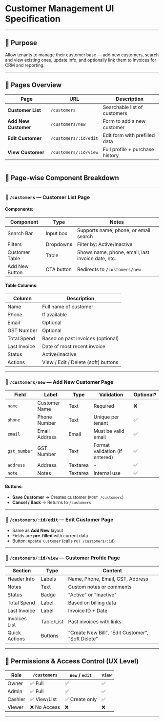 # **Customer Management UI Specification**

---

## 🎯 Purpose

Allow tenants to manage their customer base — add new customers, search and view existing ones, update info, and optionally link them to invoices for CRM and reporting.

---

## 🧱 Pages Overview

| Page                 | URL                   | Description                     |
| -------------------- | --------------------- | ------------------------------- |
| **Customer List**    | `/customers`          | Searchable list of customers    |
| **Add New Customer** | `/customers/new`      | Form to add a new customer      |
| **Edit Customer**    | `/customers/:id/edit` | Edit form with prefilled data   |
| **View Customer**    | `/customers/:id/view` | Full profile + purchase history |

---

## 🧩 Page-wise Component Breakdown

---

### 📄 `/customers` — **Customer List Page**

#### Components:

| Component      | Type       | Notes                                             |
| -------------- | ---------- | ------------------------------------------------- |
| Search Bar     | Input box  | Supports name, phone, or email search             |
| Filters        | Dropdowns  | Filter by: Active/Inactive                        |
| Customer Table | Table      | Shows name, phone, email, last invoice date, etc. |
| Add New Button | CTA button | Redirects to `/customers/new`                     |

#### Table Columns:

| Column       | Description                         |
| ------------ | ----------------------------------- |
| Name         | Full name of customer               |
| Phone        | If available                        |
| Email        | Optional                            |
| GST Number   | Optional                            |
| Total Spend  | Based on past invoices (optional)   |
| Last Invoice | Date of most recent invoice         |
| Status       | Active/Inactive                     |
| Actions      | View / Edit / Delete (soft) buttons |

---

### 📝 `/customers/new` — **Add New Customer Page**

| Field        | Label         | Type     | Validation                     | Optional? |
| ------------ | ------------- | -------- | ------------------------------ | --------- |
| `name`       | Customer Name | Text     | Required                       | ❌        |
| `phone`      | Phone Number  | Text     | Unique per tenant              | ✅        |
| `email`      | Email Address | Email    | Must be valid email            | ✅        |
| `gst_number` | GST Number    | Text     | Format validation (if entered) | ✅        |
| `address`    | Address       | Textarea | -                              | ✅        |
| `note`       | Notes         | Textarea | Internal use                   | ✅        |

#### Buttons:

- **Save Customer** → Creates customer (`POST /customers`)
- **Cancel / Back** → Returns to `/customers`

---

### 📝 `/customers/:id/edit` — **Edit Customer Page**

- Same as **Add New** layout
- Fields are **pre-filled** with current data
- Button: `Update Customer` (calls `PUT /customers/:id`)

---

### 👤 `/customers/:id/view` — **Customer Profile Page**

| Section       | Type       | Content                                           |
| ------------- | ---------- | ------------------------------------------------- |
| Header Info   | Labels     | Name, Phone, Email, GST, Address                  |
| Notes         | Text       | Custom notes or comments                          |
| Status        | Badge      | "Active" or "Inactive"                            |
| Total Spend   | Label      | Based on billing data                             |
| Last Invoice  | Label      | Invoice ID + Date                                 |
| Invoices List | Table/List | Past invoices with links                          |
| Quick Actions | Buttons    | “Create New Bill”, “Edit Customer”, “Soft Delete” |

---

## 🔐 Permissions & Access Control (UX Level)

| Role    | `/customers` | `new` / `edit` | `view` |
| ------- | ------------ | -------------- | ------ |
| Owner   | ✅ Full      | ✅             | ✅     |
| Admin   | ✅ Full      | ✅             | ✅     |
| Cashier | ✅ View/List | ✅ Create only | ✅     |
| Viewer  | ❌ No Access | ❌             | ❌     |

---
